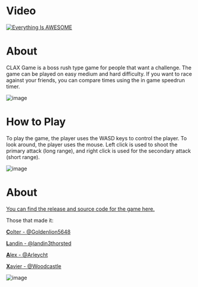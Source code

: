 # Video

[![Everything Is AWESOME](https://yt-embed.herokuapp.com/embed?v=StTqXEQ2l-Y)](https://www.youtube.com/watch?v=StTqXEQ2l-Y "Everything Is AWESOME")

# About

CLAX Game is a boss rush type game for people that want a challenge. The game can be played on easy medium and hard difficulty. If you want to race against your friends, you can compare times using the in game speedrun timer.

![image](https://user-images.githubusercontent.com/32916571/115466420-16ba3800-a1fe-11eb-9441-689a6d9aeb0c.png)

# How to Play

To play the game, the player uses the WASD keys to control the player. To look around, the player uses the mouse. Left click is used to shoot the primary attack (long range), and right click is used for the secondary attack (short range).


![image](https://user-images.githubusercontent.com/32916571/115466368-fdb18700-a1fd-11eb-89ab-c7c7ad1ff51a.png)

# About 

[You can find the release and source code for the game here.](https://github.com/SCCapstone/CLAX-Game)

Those that made it:

[**C**olter - @Goldenlion5648](https://github.com/Goldenlion5648)

[**L**andin - @landin3thorsted](https://github.com/landin3thorsted)

[**A**lex - @Arleycht](https://github.com/Arleycht)

[**X**avier - @Woodcastle](https://github.com/Woodcastle)

![image](https://user-images.githubusercontent.com/32916571/115468442-196a5c80-a201-11eb-9c04-6a3d6c4a0ab7.png)
